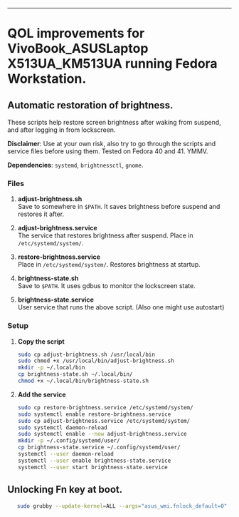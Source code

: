 ---

# QOL improvements for VivoBook_ASUSLaptop X513UA_KM513UA running Fedora Workstation.

## Automatic restoration of brightness.

These scripts help restore screen brightness after waking from suspend, and after logging in from lockscreen.

**Disclaimer**: Use at your own risk, also try to go through the scripts and service files before using them. Tested on Fedora 40 and 41. YMMV.

**Dependencies**: `systemd`, `brightnessctl`, `gnome`.
### Files

1. **adjust-brightness.sh**  
   Save to somewhere in `$PATH`. It saves brightness before suspend and restores it after.

2. **adjust-brightness.service**  
   The service that restores brightness after suspend. Place in `/etc/systemd/system/`.

4. **restore-brightness.service**  
   Place in `/etc/systemd/system/`. Restores brightness at startup.

5. **brightness-state.sh**  
   Save to `$PATH`. It uses gdbus to monitor the lockscreen state.
   
6. **brightness-state.service**  
   User service that runs the above script. (Also one might use autostart)

### Setup

1. **Copy the script**  
   ```sh
   sudo cp adjust-brightness.sh /usr/local/bin
   sudo chmod +x /usr/local/bin/adjust-brightness.sh
   mkdir -p ~/.local/bin
   cp brightness-state.sh ~/.local/bin/
   chmod +x ~/.local/bin/brightness-state.sh
   
   ```

2. **Add the service**  
   ```sh
   sudo cp restore-brightness.service /etc/systemd/system/
   sudo systemctl enable restore-brightness.service
   sudo cp adjust-brightness.service /etc/systemd/system/
   sudo systemctl daemon-reload
   sudo systemctl enable --now adjust-brightness.service
   mkdir -p ~/.config/systemd/user/
   cp brightness-state.service ~/.config/systemd/user/
   systemctl --user daemon-reload
   systemctl --user enable brightness-state.service
   systemctl --user start brightness-state.service
   
   ```

   
## Unlocking Fn key at boot.  
```sh
   sudo grubby --update-kernel=ALL --args="asus_wmi.fnlock_default=0"
```
